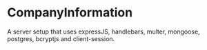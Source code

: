 # CompanyInformation
A server setup that uses expressJS, handlebars, multer, mongoose, postgres, bcryptjs and client-session.
